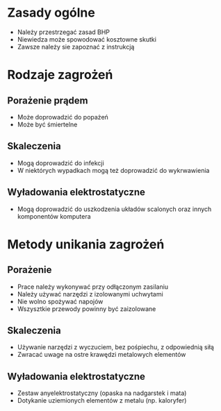 # Zasady ogólne
- Należy przestrzegać zasad BHP
- Niewiedza może spowodować kosztowne skutki
- Zawsze należy sie zapoznać z instrukcją

# Rodzaje zagrożeń
## Porażenie prądem
- Może doprowadzić do popażeń
- Może być śmiertelne

## Skaleczenia
- Mogą doprowadzić do infekcji
- W niektórych wypadkach mogą też doprowadzić do wykrwawienia

## Wyładowania elektrostatyczne
- Mogą doprowadzić do uszkodzenia układów scalonych oraz innych komponentów komputera

# Metody unikania zagrożeń
## Porażenie
- Prace należy wykonywać przy odłączonym zasilaniu
- Należy używać narzędzi z izolowanymi uchwytami
- Nie wolno spożywać napojów
- Wszysztkie przewody powinny być zaizolowane

## Skaleczenia
- Używanie narzędzi z wyczuciem, bez pośpiechu, z odpowiednią siłą
- Zwracać uwage na ostre krawędzi metalowych elementów

## Wyładowania elektrostatyczne
- Zestaw anyelektrostatyczny (opaska na nadgarstek i mata)
- Dotykanie uziemionych elementów z metalu (np. kaloryfer)

